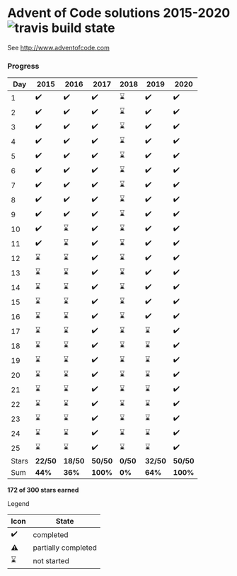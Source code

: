 # Advent of Code solutions 2015-2020 ![travis build state](https://travis-ci.org/chrlembeck/aoc2017.svg?branch=master)

See http://www.adventofcode.com

### Progress

Day   | 2015                | 2016                | 2017                | 2018                | 2019               | 2020
----- | ------------------- | ------------------- | ------------------- | ------------------- | ------------------ | ------------------ 
  1   | :heavy_check_mark:  | :heavy_check_mark:  | :heavy_check_mark:  | :hourglass:         | :heavy_check_mark: | :heavy_check_mark:
  2   | :heavy_check_mark:  | :heavy_check_mark:  | :heavy_check_mark:  | :hourglass:         | :heavy_check_mark: | :heavy_check_mark:
  3   | :heavy_check_mark:  | :heavy_check_mark:  | :heavy_check_mark:  | :hourglass:         | :heavy_check_mark: | :heavy_check_mark:
  4   | :heavy_check_mark:  | :heavy_check_mark:  | :heavy_check_mark:  | :hourglass:         | :heavy_check_mark: | :heavy_check_mark:
  5   | :heavy_check_mark:  | :heavy_check_mark:  | :heavy_check_mark:  | :hourglass:         | :heavy_check_mark: | :heavy_check_mark:
  6   | :heavy_check_mark:  | :heavy_check_mark:  | :heavy_check_mark:  | :hourglass:         | :heavy_check_mark: | :heavy_check_mark:
  7   | :heavy_check_mark:  | :heavy_check_mark:  | :heavy_check_mark:  | :hourglass:         | :heavy_check_mark: | :heavy_check_mark:
  8   | :heavy_check_mark:  | :heavy_check_mark:  | :heavy_check_mark:  | :hourglass:         | :heavy_check_mark: | :heavy_check_mark:
  9   | :heavy_check_mark:  | :heavy_check_mark:  | :heavy_check_mark:  | :hourglass:         | :heavy_check_mark: | :heavy_check_mark:
  10  | :heavy_check_mark:  | :hourglass:         | :heavy_check_mark:  | :hourglass:         | :heavy_check_mark: | :heavy_check_mark:
  11  | :heavy_check_mark:  | :hourglass:         | :heavy_check_mark:  | :hourglass:         | :heavy_check_mark: | :heavy_check_mark:
  12  | :hourglass:         | :hourglass:         | :heavy_check_mark:  | :hourglass:         | :heavy_check_mark: | :heavy_check_mark:
  13  | :hourglass:         | :hourglass:         | :heavy_check_mark:  | :hourglass:         | :heavy_check_mark: | :heavy_check_mark:
  14  | :hourglass:         | :hourglass:         | :heavy_check_mark:  | :hourglass:         | :heavy_check_mark: | :heavy_check_mark:
  15  | :hourglass:         | :hourglass:         | :heavy_check_mark:  | :hourglass:         | :heavy_check_mark: | :heavy_check_mark:
  16  | :hourglass:         | :hourglass:         | :heavy_check_mark:  | :hourglass:         | :heavy_check_mark: | :heavy_check_mark:
  17  | :hourglass:         | :hourglass:         | :heavy_check_mark:  | :hourglass:         | :hourglass:        | :heavy_check_mark:
  18  | :hourglass:         | :hourglass:         | :heavy_check_mark:  | :hourglass:         | :hourglass:        | :heavy_check_mark:
  19  | :hourglass:         | :hourglass:         | :heavy_check_mark:  | :hourglass:         | :hourglass:        | :heavy_check_mark:
  20  | :hourglass:         | :hourglass:         | :heavy_check_mark:  | :hourglass:         | :hourglass:        | :heavy_check_mark:
  21  | :hourglass:         | :hourglass:         | :heavy_check_mark:  | :hourglass:         | :hourglass:        | :heavy_check_mark:
  22  | :hourglass:         | :hourglass:         | :heavy_check_mark:  | :hourglass:         | :hourglass:        | :heavy_check_mark:
  23  | :hourglass:         | :hourglass:         | :heavy_check_mark:  | :hourglass:         | :hourglass:        | :heavy_check_mark:
  24  | :hourglass:         | :hourglass:         | :heavy_check_mark:  | :hourglass:         | :hourglass:        | :heavy_check_mark:
  25  | :hourglass:         | :hourglass:         | :heavy_check_mark:  | :hourglass:         | :hourglass:        | :heavy_check_mark:
Stars | **22/50**           | **18/50**           | **50/50**           | **0/50**            | **32/50**          | **50/50**
 Sum  | **44%**             | **36%**              | **100%**            | **0%**              | **64%**            | **100%**
 
**172 of 300 stars earned**

Legend

Icon               | State
------------------ | --------------------
:heavy_check_mark: | completed 
:warning:          | partially completed 
:hourglass:        | not started 